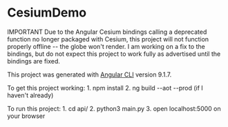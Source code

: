 # CesiumDemo

IMPORTANT
Due to the Angular Cesium bindings calling a deprecated function no longer packaged with Cesium,
this project will not function properly offline -- the globe won't render.
I am working on a fix to the bindings, but do not expect this project to work fully as advertised until
the bindings are fixed.

This project was generated with [Angular CLI](https://github.com/angular/angular-cli) version 9.1.7.

To get this project working:
    1.  npm install
    2.  ng build --aot --prod (if I haven't already)

To run this project:
    1.  cd api/
    2. python3 main.py
    3.  open localhost:5000 on your browser
